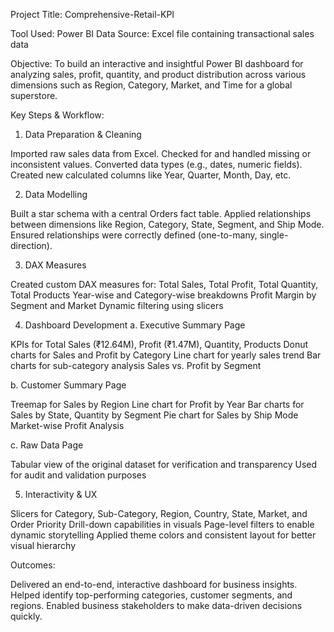  Project Title: Comprehensive-Retail-KPI

Tool Used: Power BI
Data Source: Excel file containing transactional sales data 

Objective:
To build an interactive and insightful Power BI dashboard for analyzing sales, profit, quantity, and product distribution across various dimensions such as Region, Category, Market, and Time for a global superstore.

Key Steps & Workflow:
1. Data Preparation & Cleaning
   
Imported raw sales data from Excel.
Checked for and handled missing or inconsistent values.
Converted data types (e.g., dates, numeric fields).
Created new calculated columns like Year, Quarter, Month, Day, etc.

2. Data Modelling
   
Built a star schema with a central Orders fact table.
Applied relationships between dimensions like Region, Category, State, Segment, and Ship Mode.
Ensured relationships were correctly defined (one-to-many, single-direction).

3. DAX Measures
   
Created custom DAX measures for:
Total Sales, Total Profit, Total Quantity, Total Products
Year-wise and Category-wise breakdowns
Profit Margin by Segment and Market
Dynamic filtering using slicers

4. Dashboard Development
a. Executive Summary Page

KPIs for Total Sales (₹12.64M), Profit (₹1.47M), Quantity, Products
Donut charts for Sales and Profit by Category
Line chart for yearly sales trend
Bar charts for sub-category analysis
Sales vs. Profit by Segment

b. Customer Summary Page

Treemap for Sales by Region
Line chart for Profit by Year
Bar charts for Sales by State, Quantity by Segment
Pie chart for Sales by Ship Mode
Market-wise Profit Analysis

c. Raw Data Page

Tabular view of the original dataset for verification and transparency
Used for audit and validation purposes

5. Interactivity & UX

Slicers for Category, Sub-Category, Region, Country, State, Market, and Order Priority
Drill-down capabilities in visuals
Page-level filters to enable dynamic storytelling
Applied theme colors and consistent layout for better visual hierarchy

Outcomes:

Delivered an end-to-end, interactive dashboard for business insights.
Helped identify top-performing categories, customer segments, and regions.
Enabled business stakeholders to make data-driven decisions quickly.
